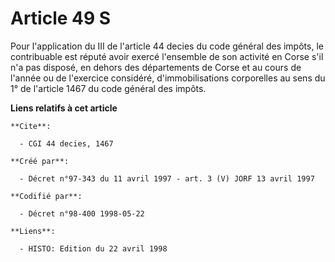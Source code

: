 # Article 49 S

Pour l'application du III de l'article 44 decies du code général des impôts, le contribuable est réputé avoir exercé
l'ensemble de son activité en Corse s'il n'a pas disposé, en dehors des départements de Corse et au cours de l'année ou de
l'exercice considéré, d'immobilisations corporelles au sens du 1° de l'article 1467 du code général des impôts.

**Liens relatifs à cet article**

	**Cite**:

	  - CGI 44 decies, 1467

	**Créé par**:

	  - Décret n°97-343 du 11 avril 1997 - art. 3 (V) JORF 13 avril 1997

	**Codifié par**:

	  - Décret n°98-400 1998-05-22

	**Liens**:

	  - HISTO: Edition du 22 avril 1998
